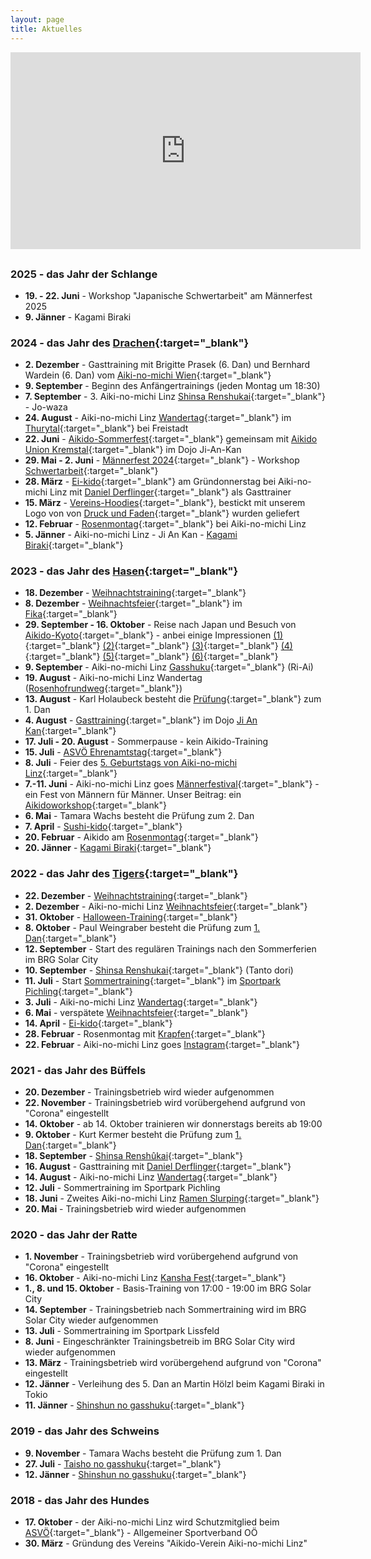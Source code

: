 ```yaml
---
layout: page
title: Aktuelles
---
```



<div class="container block" markdown="1">

<iframe width="560" height="315" style="display:block; margin: 0 auto 30px auto;" src="https://www.youtube.com/embed/DrgovmdFho8" title="YouTube video player" frameborder="0" allow="accelerometer; autoplay; clipboard-write; encrypted-media; gyroscope; picture-in-picture; web-share" allowfullscreen></iframe>

### 2025 - das Jahr der Schlange
* **19. - 22. Juni** - Workshop "Japanische Schwertarbeit" am Männerfest 2025 
* **9. Jänner** - Kagami Biraki

### 2024 - das Jahr des [Drachen](https://www.facebook.com/photo/?fbid=858191322982747&set=a.441578571310693&notif_id=1704027669781123&notif_t=feedback_reaction_generic&ref=notif){:target="_blank"}

* **2. Dezember** - Gasttraining mit Brigitte Prasek (6. Dan) und Bernhard Wardein (6. Dan) vom [Aiki-no-michi Wien](http://www.aikinomichi.at/drupal7/){:target="_blank"} 
* **9. September** - Beginn des Anfängertrainings (jeden Montag um 18:30)
* **7. September** - 3. Aiki-no-michi Linz [Shinsa Renshukai](https://www.instagram.com/p/C_qDaVOIg1F/?igsh=MWV6OHRieDdpZ25pcA==){:target="_blank"} - Jo-waza 
* **24. August** - Aiki-no-michi Linz [Wandertag](https://www.facebook.com/photo/?fbid=1029010159234195&set=pcb.1029012219233989){:target="_blank"} im [Thurytal](https://freistadt.city/standort/thurytal/){:target="_blank"} bei Freistadt
* **22. Juni** - [Aikido-Sommerfest](https://www.facebook.com/photo?fbid=122154300854234000&set=pcb.122154300908234000){:target="_blank"} gemeinsam mit [Aikido Union Kremstal](https://www.facebook.com/profile.php?id=61557020004810){:target="_blank"} im Dojo Ji-An-Kan
* **29. Mai - 2. Juni** - [Männerfest 2024](https://www.maennerfestival.at/festival.html){:target="_blank"} - Workshop [Schwertarbeit](https://www.maennerfestival.at/japanische-schwertarbeit-2.html){:target="_blank"}
* **28. März** - [Ei-kido](https://www.facebook.com/photo?fbid=922124529922759&set=pcb.922125089922703){:target="_blank"} am Gründonnerstag bei Aiki-no-michi Linz mit [Daniel Derflinger](https://www.facebook.com/daniel.derflinger){:target="_blank"} als Gasttrainer
* **15. März** - [Vereins-Hoodies](https://www.facebook.com/photo?fbid=911502974318248&set=pcb.911504557651423){:target="_blank"}, bestickt mit unserem Logo von von [Druck und Faden](https://www.facebook.com/search/top?q=druck%20%26%20faden){:target="_blank"} wurden geliefert
* **12. Februar** - [Rosenmontag](https://www.facebook.com/photo/?fbid=894601306008415&set=pcb.894601976008348){:target="_blank"} bei Aiki-no-michi Linz
* **5. Jänner** - Aiki-no-michi Linz - Ji An Kan - [Kagami Biraki](https://www.facebook.com/photo/?fbid=917215139835302&set=a.173888970834593){:target="_blank"}

### 2023 - das Jahr des [Hasen](https://www.facebook.com/photo/?fbid=594639669337915&set=a.441578571310693){:target="_blank"}

* **18. Dezember** - [Weihnachtstraining](https://www.facebook.com/photo/?fbid=850766070391939&set=pcb.850768587058354){:target="_blank"}
* **8. Dezember** - [Weihnachtsfeier](https://www.facebook.com/photo/?fbid=842946447840568&set=pcb.842947737840439){:target="_blank"} im [Fika](https://fika-linz.eatbu.com/?lang=de){:target="_blank"}
* **29. September - 16. Oktober** - Reise nach Japan und Besuch von [Aikido-Kyoto](https://www.aikidokyoto.com/en){:target="_blank"} - anbei einige Impressionen [(1)](https://www.facebook.com/photo/?fbid=814682494000297&set=pcb.814683337333546){:target="_blank"} [(2)](https://www.facebook.com/photo/?fbid=814685274000019&set=pcb.814685350666678){:target="_blank"} [(3)](https://www.facebook.com/photo/?fbid=816030163865530&set=pcb.816030960532117){:target="_blank"} [(4)](https://www.facebook.com/photo?fbid=818513933617153&set=pcb.818516103616936){:target="_blank"} [(5)](https://www.facebook.com/photo?fbid=824360219699191&set=pcb.824361063032440){:target="_blank"} [(6)](https://www.facebook.com/photo/?fbid=828575875944292&set=pcb.828576609277552){:target="_blank"}
* **9. September** - Aiki-no-michi Linz [Gasshuku](https://www.facebook.com/aikinomichilinz/posts/pfbid02h3uExmt2SS96H3Wf4ogJ4xUqfntZpXGTMLjfSEhBR8QBqm356XXvkrE659ear5d1l){:target="_blank"} (Ri-Ai)
* **19. August** - Aiki-no-michi Linz Wandertag ([Rosenhofrundweg](https://www.facebook.com/photo/?fbid=768551938613353&set=pcb.768552838613263){:target="_blank"})
* **13. August** - Karl Holaubeck besteht die [Prüfung](https://www.facebook.com/photo/?fbid=766160435519170&set=a.441578571310693){:target="_blank"} zum 1. Dan
* **4. August** - [Gasttraining](https://www.facebook.com/photo?fbid=111628922025535&set=pcb.111629042025523){:target="_blank"} im Dojo [Ji An Kan](https://www.facebook.com/profile.php?id=100095352828706){:target="_blank"}
* **17. Juli - 20. August** - Sommerpause - kein Aikido-Training
* **15. Juli** - [ASVÖ Ehrenamtstag](https://www.facebook.com/photo?fbid=746198400848707&set=pcb.746199180848629){:target="_blank"}
* **8. Juli** - Feier des [5. Geburtstags von Aiki-no-michi Linz](https://www.facebook.com/photo?fbid=741040454697835&set=pcb.741044591364088){:target="_blank"}
* **7.-11. Juni** - Aiki-no-michi Linz goes [Männerfestival](https://www.maennerfestival.at/){:target="_blank"} - ein Fest von Männern für Männer. Unser Beitrag: ein [Aikidoworkshop](https://www.maennerfestival.at/aikido.html){:target="_blank"}
* **6. Mai** - Tamara Wachs besteht die Prüfung zum 2. Dan
* **7. April** - [Sushi-kido](https://www.facebook.com/photo/?fbid=674288198039728&set=pcb.674288271373054){:target="_blank"}
* **20. Februar** - Aikido am [Rosenmontag](https://www.facebook.com/photo/?fbid=638725011596047&set=pcb.638725098262705){:target="_blank"}
* **20. Jänner** - [Kagami Biraki](https://www.facebook.com/photo/?fbid=10227879238633736&set=pcb.10227879239073747){:target="_blank"}

### 2022 - das Jahr des [Tigers](https://www.facebook.com/aikinomichilinz/photos/a.1467842003430582/3048312818716818){:target="_blank"}

* **22. Dezember** - [Weihnachtstraining](https://www.instagram.com/p/CmwQG7KIWy8/?igshid=MDJmNzVkMjY=){:target="_blank"}
* **2. Dezember** - Aiki-no-michi Linz [Weihnachtsfeier](https://www.instagram.com/p/Cly0QbJI_Xk/?igshid=MDJmNzVkMjY=){:target="_blank"} 
* **31. Oktober** - [Halloween-Training](https://www.facebook.com/photo?fbid=538221621646387&set=pcb.538221754979707){:target="_blank"}
* **8. Oktober** - Paul Weingraber besteht die Prüfung zum [1. Dan](https://www.facebook.com/photo?fbid=6113467595415998&set=pcb.6113469222082502){:target="_blank"}
* **12. September** - Start des regulären Trainings nach den Sommerferien im BRG Solar City
* **10. September** - [Shinsa Renshukai](https://www.facebook.com/aikinomichilinz/videos/1253320941935632){:target="_blank"} (Tanto dori)
* **11. Juli** - Start [Sommertraining](https://www.instagram.com/tv/Cf3plVrgYdo/?utm_source=ig_web_copy_link){:target="_blank"} im [Sportpark Pichling](https://www.livasport.at/sportparks/sportpark-pichling/){:target="_blank"} 
* **3. Juli** - Aiki-no-michi Linz [Wandertag](https://www.facebook.com/aikinomichilinz/photos/pcb.3187675338113898/3187673444780754){:target="_blank"}
* **6. Mai** - verspätete [Weihnachtsfeier](https://www.facebook.com/aikinomichilinz/photos/pcb.3144151759132923/3144149329133166/){:target="_blank"}
* **14. April** - [Ei-kido](https://www.facebook.com/aikinomichilinz/photos/pcb.3127591917455574/3127590477455718/){:target="_blank"}
* **28. Februar** - Rosenmontag mit [Krapfen](https://www.facebook.com/aikinomichilinz/photos/pcb.3093817634166336/3093817477499685/){:target="_blank"}
* **22. Februar** - Aiki-no-michi Linz goes [Instagram](https://www.instagram.com/aikinomichilinz/){:target="_blank"}

### 2021 - das Jahr des Büffels

* **20. Dezember** - Trainingsbetrieb wird wieder aufgenommen
* **22. November** - Trainingsbetrieb wird vorübergehend aufgrund von "Corona" eingestellt
* **14. Oktober** - ab 14. Oktober trainieren wir donnerstags bereits ab 19:00 
* **9. Oktober** - Kurt Kermer besteht die Prüfung zum [1. Dan](https://www.tips.at/vereine/aiki-no-michi-linz/news/553263-meisterleistung-im-hohen-alter){:target="_blank"}
* **18. September** - [Shinsa Renshûkai](https://www.facebook.com/aikinomichilinz/photos/pcb.2973914229490011/2973907026157398){:target="_blank"}
* **16. August** - Gasttraining mit [Daniel Derflinger](https://www.facebook.com/100002455483738/videos/2778261658932323/){:target="_blank"}
* **14. August** - Aiki-no-michi Linz [Wandertag](https://www.facebook.com/aikinomichilinz/photos/pcb.2941015092779925/2941013476113420/){:target="_blank"}
* **12. Juli** - Sommertraining im Sportpark Pichling
* **18. Juni** - Zweites Aiki-no-michi Linz [Ramen Slurping](https://www.facebook.com/aikinomichilinz/photos/pcb.2896867920527976/2896864300528338){:target="_blank"}
* **20. Mai** - Trainingsbetrieb wird wieder aufgenommen

### 2020 - das Jahr der Ratte

* **1. November** - Trainingsbetrieb wird vorübergehend aufgrund von "Corona" eingestellt
* **16. Oktober** - Aiki-no-michi Linz [Kansha Fest](https://www.facebook.com/aikinomichilinz/photos/pcb.2702514973296606/2702510259963744){:target="_blank"}
* **1., 8. und 15. Oktober** - Basis-Training von 17:00 - 19:00 im BRG Solar City
* **14. September** - Trainingsbetrieb nach Sommertraining wird im BRG Solar City wieder aufgenommen
* **13. Juli** - Sommertraining im Sportpark Lissfeld
* **8. Juni** - Eingeschränkter Trainingsbetreib im BRG Solar City wird wieder aufgenommen
* **13. März** - Trainingsbetrieb wird vorübergehend aufgrund von "Corona" eingestellt
* **12. Jänner** - Verleihung des 5. Dan an Martin Hölzl beim Kagami Biraki in Tokio
* **11. Jänner** - [Shinshun no gasshuku](https://www.facebook.com/aikinomichilinz/photos/pcb.2469373419944097/2469359846612121/?type=3&theater){:target="_blank"}

### 2019 - das Jahr des Schweins

* **9. November** - Tamara Wachs besteht die Prüfung zum 1. Dan
* **27. Juli** - [Taisho no gasshuku](https://www.facebook.com/aikinomichilinz/photos/pcb.2324299254451515/2324293644452076/?type=3&theater){:target="_blank"}
* **12. Jänner** - [Shinshun no gasshuku](https://www.facebook.com/aikinomichilinz/photos/pcb.2202032180011557/2202025876678854/?type=3&theater){:target="_blank"}

### 2018 - das Jahr des Hundes

* **17. Oktober** - der Aiki-no-michi Linz wird Schutzmitglied beim [ASVÖ](https://www.asvoe.at/de/asvoe/landesorganisationen/asvoe-oberoesterreich){:target="_blank"} - Allgemeiner Sportverband OÖ
* **30. März** - Gründung des Vereins "Aikido-Verein Aiki-no-michi Linz"

</div>